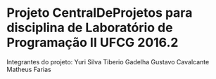 # Projeto CentralDeProjetos para disciplina de Laboratório de Programação II UFCG 2016.2

Integrantes do projeto: Yuri Silva
                        Tiberio Gadelha
                        Gustavo Cavalcante
                        Matheus Farias

